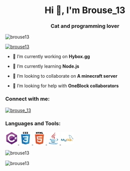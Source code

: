 <h1 align="center">Hi 👋, I'm Brouse_13</h1>
<h3 align="center">Cat and programming lover</h3>

<p align="left"> <img src="https://komarev.com/ghpvc/?username=brouse13&label=Profile%20views&color=0e75b6&style=flat" alt="brouse13" /> </p>

<p align="left"> <a href="https://github.com/ryo-ma/github-profile-trophy"><img src="https://github-profile-trophy.vercel.app/?username=brouse13" alt="brouse13" /></a> </p>

- 🔭 I’m currently working on **Hybox.gg**

- 🌱 I’m currently learning **Node.js**

- 👯 I’m looking to collaborate on **A minecraft server**

- 🤝 I’m looking for help with **OneBlock collaborators**

<h3 align="left">Connect with me:</h3>
<p align="left">
<a href="https://twitter.com/brouse_13" target="blank"><img align="center" src="https://raw.githubusercontent.com/rahuldkjain/github-profile-readme-generator/master/src/images/icons/Social/twitter.svg" alt="brouse_13" height="30" width="40" /></a>
</p>

<h3 align="left">Languages and Tools:</h3>
<p align="left"> <a href="https://www.w3schools.com/cs/" target="_blank" rel="noreferrer"> <img src="https://raw.githubusercontent.com/devicons/devicon/master/icons/csharp/csharp-original.svg" alt="csharp" width="40" height="40"/> </a> <a href="https://www.w3schools.com/css/" target="_blank" rel="noreferrer"> <img src="https://raw.githubusercontent.com/devicons/devicon/master/icons/css3/css3-original-wordmark.svg" alt="css3" width="40" height="40"/> </a> <a href="https://www.w3.org/html/" target="_blank" rel="noreferrer"> <img src="https://raw.githubusercontent.com/devicons/devicon/master/icons/html5/html5-original-wordmark.svg" alt="html5" width="40" height="40"/> </a> <a href="https://www.java.com" target="_blank" rel="noreferrer"> <img src="https://raw.githubusercontent.com/devicons/devicon/master/icons/java/java-original.svg" alt="java" width="40" height="40"/> </a> <a href="https://www.mysql.com/" target="_blank" rel="noreferrer"> <img src="https://raw.githubusercontent.com/devicons/devicon/master/icons/mysql/mysql-original-wordmark.svg" alt="mysql" width="40" height="40"/> </a> </p>

<p><img align="center" src="https://github-readme-stats.vercel.app/api/top-langs?username=brouse13&show_icons=true&locale=en&layout=compact" alt="brouse13" /></p>

<p><img align="center" src="https://github-readme-streak-stats.herokuapp.com/?user=brouse13&" alt="brouse13" /></p>
